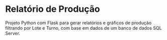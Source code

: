 # Relatório de Produção

Projeto Python com Flask para gerar relatórios e gráficos de produção filtrando por Lote e Turno, com base em dados de um banco de dados SQL Server.
